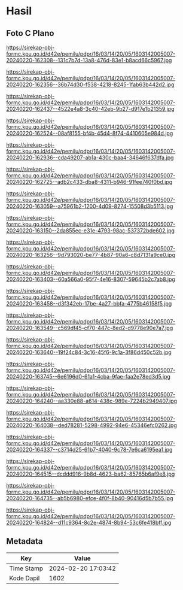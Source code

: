 # Hasil

## Foto C Plano

https://sirekap-obj-formc.kpu.go.id/d42e/pemilu/pdpr/16/03/14/20/05/1603142005007-20240220-162308--131c7b7d-13a8-476d-83e1-b8acd66c5967.jpg

https://sirekap-obj-formc.kpu.go.id/d42e/pemilu/pdpr/16/03/14/20/05/1603142005007-20240220-162356--36b74d30-f538-4218-8245-1fab63b442d2.jpg

https://sirekap-obj-formc.kpu.go.id/d42e/pemilu/pdpr/16/03/14/20/05/1603142005007-20240220-162437--4522e4a8-3c40-42eb-9b27-d917e1b21359.jpg

https://sirekap-obj-formc.kpu.go.id/d42e/pemilu/pdpr/16/03/14/20/05/1603142005007-20240220-162524--08af8155-bf4b-45d4-8f74-4410605e984d.jpg

https://sirekap-obj-formc.kpu.go.id/d42e/pemilu/pdpr/16/03/14/20/05/1603142005007-20240220-162936--cda49207-ab1a-430c-baa4-34646f637dfa.jpg

https://sirekap-obj-formc.kpu.go.id/d42e/pemilu/pdpr/16/03/14/20/05/1603142005007-20240220-162725--adb2c433-dba8-4311-b946-91fee740f0bd.jpg

https://sirekap-obj-formc.kpu.go.id/d42e/pemilu/pdpr/16/03/14/20/05/1603142005007-20240220-163059--a75961b2-1200-4d09-8274-15508d3b5113.jpg

https://sirekap-obj-formc.kpu.go.id/d42e/pemilu/pdpr/16/03/14/20/05/1603142005007-20240220-163150--2da855ec-e31e-4793-98ac-537372bde602.jpg

https://sirekap-obj-formc.kpu.go.id/d42e/pemilu/pdpr/16/03/14/20/05/1603142005007-20240220-163256--9d793020-be77-4b87-90a6-c8d7131a9ce0.jpg

https://sirekap-obj-formc.kpu.go.id/d42e/pemilu/pdpr/16/03/14/20/05/1603142005007-20240220-163403--60a566a0-95f7-4e16-8307-59645b2c7ab8.jpg

https://sirekap-obj-formc.kpu.go.id/d42e/pemilu/pdpr/16/03/14/20/05/1603142005007-20240220-163458--d3f342eb-17be-4a27-bbfa-4775b46158f5.jpg

https://sirekap-obj-formc.kpu.go.id/d42e/pemilu/pdpr/16/03/14/20/05/1603142005007-20240220-163549--c569df45-cf70-447c-8ed2-d9778e90e7a7.jpg

https://sirekap-obj-formc.kpu.go.id/d42e/pemilu/pdpr/16/03/14/20/05/1603142005007-20240220-163640--19f24c84-3c16-45f6-9c1a-3f86d450c52b.jpg

https://sirekap-obj-formc.kpu.go.id/d42e/pemilu/pdpr/16/03/14/20/05/1603142005007-20240220-163745--6e6196d0-61a1-4cba-9fae-faa2e78ed3d5.jpg

https://sirekap-obj-formc.kpu.go.id/d42e/pemilu/pdpr/16/03/14/20/05/1603142005007-20240220-164240--aa330e88-a614-438c-989e-7224b2949407.jpg

https://sirekap-obj-formc.kpu.go.id/d42e/pemilu/pdpr/16/03/14/20/05/1603142005007-20240220-164038--ded78281-5298-4992-94e6-45346efc0262.jpg

https://sirekap-obj-formc.kpu.go.id/d42e/pemilu/pdpr/16/03/14/20/05/1603142005007-20240220-164337--c3714d25-61b7-4040-9c78-7e6ca6195ea1.jpg

https://sirekap-obj-formc.kpu.go.id/d42e/pemilu/pdpr/16/03/14/20/05/1603142005007-20240220-164515--dcddd916-9b8d-4623-ba62-85765b6af9e8.jpg

https://sirekap-obj-formc.kpu.go.id/d42e/pemilu/pdpr/16/03/14/20/05/1603142005007-20240220-164735--ab5b6980-efce-4f0f-8b40-90416d5b7b55.jpg

https://sirekap-obj-formc.kpu.go.id/d42e/pemilu/pdpr/16/03/14/20/05/1603142005007-20240220-164824--d11c9364-8c2e-4874-8b94-53c6fe418bff.jpg


## Metadata

| Key        | Value               |
| ---------- | ------------------- |
| Time Stamp | 2024-02-20 17:03:42 |
| Kode Dapil | 1602                |



